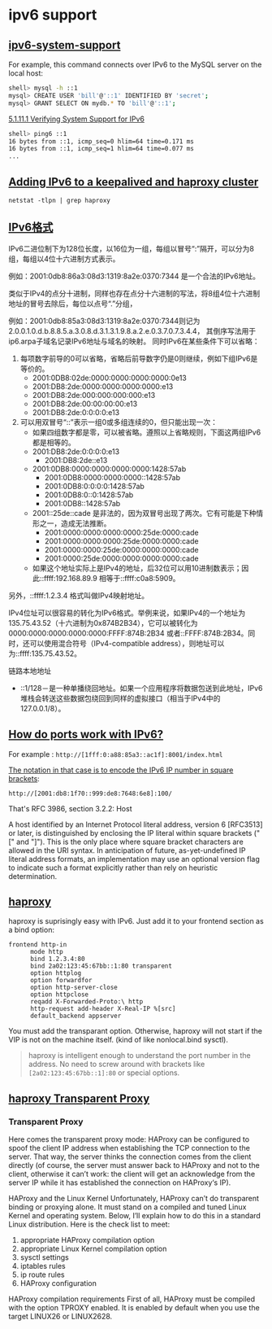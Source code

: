 # ipv6 support

## [ipv6-system-support](https://dev.mysql.com/doc/refman/5.7/en/ipv6-system-support.html)

For example, this command connects over IPv6 to the MySQL server on the local host: 

```bash
shell> mysql -h ::1
mysql> CREATE USER 'bill'@'::1' IDENTIFIED BY 'secret'; 
mysql> GRANT SELECT ON mydb.* TO 'bill'@'::1';
```

[5.1.11.1 Verifying System Support for IPv6](https://dev.mysql.com/doc/refman/5.7/en/ipv6-system-support.html)

```bash
shell> ping6 ::1 
16 bytes from ::1, icmp_seq=0 hlim=64 time=0.171 ms 
16 bytes from ::1, icmp_seq=1 hlim=64 time=0.077 ms 
...
```

## [Adding IPv6 to a keepalived and haproxy cluster](https://raymii.org/s/articles/Adding_IPv6_to_a_keepalived_and_haproxy_cluster.html)

`netstat -tlpn | grep haproxy`

## [IPv6格式](https://zh.wikipedia.org/wiki/IPv6)

IPv6二进位制下为128位长度，以16位为一组，每组以冒号“:”隔开，可以分为8组，每组以4位十六进制方式表示。

例如：2001:0db8:86a3:08d3:1319:8a2e:0370:7344 是一个合法的IPv6地址。

类似于IPv4的点分十进制，同样也存在点分十六进制的写法，将8组4位十六进制地址的冒号去除后，每位以点号“.”分组，

例如：2001:0db8:85a3:08d3:1319:8a2e:0370:7344则记为2.0.0.1.0.d.b.8.8.5.a.3.0.8.d.3.1.3.1.9.8.a.2.e.0.3.7.0.7.3.4.4，
其倒序写法用于ip6.arpa子域名记录IPv6地址与域名的映射。
同时IPv6在某些条件下可以省略：

1. 每项数字前导的0可以省略，省略后前导数字仍是0则继续，例如下组IPv6是等价的。
    - 2001:0DB8:02de:0000:0000:0000:0000:0e13
    - 2001:DB8:2de:0000:0000:0000:0000:e13
    - 2001:DB8:2de:000:000:000:000:e13
    - 2001:DB8:2de:00:00:00:00:e13
    - 2001:DB8:2de:0:0:0:0:e13
1. 可以用双冒号“::”表示一组0或多组连续的0，但只能出现一次：
    - 如果四组数字都是零，可以被省略。遵照以上省略规则，下面这两组IPv6都是相等的。
    - 2001:DB8:2de:0:0:0:0:e13
        - 2001:DB8:2de::e13
    - 2001:0DB8:0000:0000:0000:0000:1428:57ab
        - 2001:0DB8:0000:0000:0000::1428:57ab
        - 2001:0DB8:0:0:0:0:1428:57ab
        - 2001:0DB8:0::0:1428:57ab
        - 2001:0DB8::1428:57ab
    - 2001::25de::cade 是非法的，因为双冒号出现了两次。它有可能是下种情形之一，造成无法推断。
        - 2001:0000:0000:0000:0000:25de:0000:cade
        - 2001:0000:0000:0000:25de:0000:0000:cade
        - 2001:0000:0000:25de:0000:0000:0000:cade
        - 2001:0000:25de:0000:0000:0000:0000:cade
    - 如果这个地址实际上是IPv4的地址，后32位可以用10进制数表示；因此::ffff:192.168.89.9 相等于::ffff:c0a8:5909。

另外，::ffff:1.2.3.4 格式叫做IPv4映射地址。

IPv4位址可以很容易的转化为IPv6格式。举例来说，如果IPv4的一个地址为135.75.43.52（十六进制为0x874B2B34），它可以被转化为0000:0000:0000:0000:0000:FFFF:874B:2B34 或者::FFFF:874B:2B34。同时，还可以使用混合符号（IPv4-compatible address），则地址可以为::ffff:135.75.43.52。

链路本地地址

- ::1/128－是一种单播绕回地址。如果一个应用程序将数据包送到此地址，IPv6堆栈会转送这些数据包绕回到同样的虚拟接口（相当于IPv4中的127.0.0.1/8）。

## [How do ports work with IPv6?](https://stackoverflow.com/questions/186829/how-do-ports-work-with-ipv6)

For example : `http://[1fff:0:a88:85a3::ac1f]:8001/index.html`

[The notation in that case is to encode the IPv6 IP number in square brackets](https://serverfault.com/questions/205793/how-can-one-distinguish-the-host-and-the-port-in-an-ipv6-url
):

`http://[2001:db8:1f70::999:de8:7648:6e8]:100/`

That's RFC 3986, section 3.2.2: Host

A host identified by an Internet Protocol literal address, version 6 [RFC3513] or later, 
is distinguished by enclosing the IP literal within square brackets ("[" and "]"). 
This is the only place where square bracket characters are allowed in the URI syntax. 
In anticipation of future, as-yet-undefined IP literal address formats, 
an implementation may use an optional version flag to indicate such a format explicitly rather than 
rely on heuristic determination.



## [haproxy](https://raymii.org/s/articles/Adding_IPv6_to_a_keepalived_and_haproxy_cluster.html)

haproxy is suprisingly easy with IPv6. Just add it to your frontend section as a bind option:


```haproxy
frontend http-in
      mode http
      bind 1.2.3.4:80
      bind 2a02:123:45:67bb::1:80 transparent
      option httplog
      option forwardfor
      option http-server-close
      option httpclose
      reqadd X-Forwarded-Proto:\ http
      http-request add-header X-Real-IP %[src]
      default_backend appserver
```
You must add the transparant option. Otherwise, haproxy will not start if the VIP is not on the machine itself. (kind of like nonlocal.bind sysctl).

> haproxy is intelligent enough to understand the port number in the address. No need to screw around with brackets like `[2a02:123:45:67bb::1]:80` or special options.



## [haproxy Transparent Proxy](https://www.haproxy.com/blog/howto-transparent-proxying-and-binding-with-haproxy-and-aloha-load-balancer/)  

### Transparent Proxy

Here comes the transparent proxy mode: HAProxy can be configured to spoof the client IP address when establishing the TCP connection to the server. That way, the server thinks the connection comes from the client directly (of course, the server must answer back to HAProxy and not to the client, otherwise it can’t work: the client will get an acknowledge from the server IP while it has established the connection on HAProxy‘s IP).

HAProxy and the Linux Kernel
Unfortunately, HAProxy can’t do transparent binding or proxying alone. It must stand on a compiled and tuned Linux Kernel and operating system.
Below, I’ll explain how to do this in a standard Linux distribution.
Here is the check list to meet:
1. appropriate HAProxy compilation option
2. appropriate Linux Kernel compilation option
3. sysctl settings
4. iptables rules
5. ip route rules
6. HAProxy configuration

HAProxy compilation requirements
First of all, HAProxy must be compiled with the option TPROXY enabled.
It is enabled by default when you use the target LINUX26 or LINUX2628.
